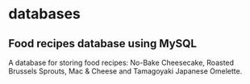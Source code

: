 # databases
## Food recipes database using MySQL

A database for storing food recipes: No-Bake Cheesecake, Roasted Brussels Sprouts, Mac & Cheese and Tamagoyaki Japanese Omelette.
